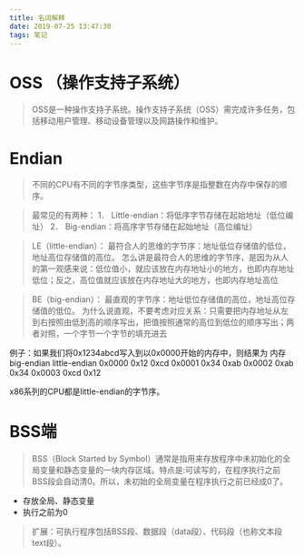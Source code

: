 ```yaml
---
title: 名词解释
date: 2019-07-25 13:47:30
tags: 笔记
---
```



# OSS （操作支持子系统）
> OSS是一种操作支持子系统。操作支持子系统（OSS）需完成许多任务，包括移动用户管理、移动设备管理以及网路操作和维护。
# Endian
> 不同的CPU有不同的字节序类型，这些字节序是指整数在内存中保存的顺序。

> 最常见的有两种：
1． Little-endian：将低序字节存储在起始地址（低位编址）
2． Big-endian：将高序字节存储在起始地址（高位编址）

> LE（little-endian）：
最符合人的思维的字节序：地址低位存储值的低位，地址高位存储值的高位。
怎么讲是最符合人的思维的字节序，是因为从人的第一观感来说：低位值小，就应该放在内存地址小的地方，也即内存地址低位；反之，高位值就应该放在内存地址大的地方，也即内存地址高位

> BE（big-endian）：
最直观的字节序：地址低位存储值的高位，地址高位存储值的低位。
为什么说直观，不要考虑对应关系：只需要把内存地址从左到右按照由低到高的顺序写出，把值按照通常的高位到低位的顺序写出；两者对照，一个字节一个字节的填充进去

例子：如果我们将0x1234abcd写入到以0x0000开始的内存中，则结果为
内存 big-endian	little-endian
0x0000	0x12	0xcd
0x0001	0x34	0xab
0x0002	0xab	0x34
0x0003	0xcd	0x12

x86系列的CPU都是little-endian的字节序。
# BSS端
> BSS（Block Started by Symbol）通常是指用来存放程序中未初始化的全局变量和静态变量的一块内存区域。特点是:可读写的，在程序执行之前BSS段会自动清0。所以，未初始的全局变量在程序执行之前已经成0了。

- 存放全局、静态变量
- 执行之前为0
> 扩展：可执行程序包括BSS段、数据段（data段）、代码段（也称文本段text段）。
